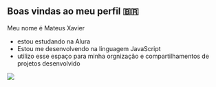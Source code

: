 ## Boas vindas ao meu perfil 🇧🇷 

Meu nome é Mateus Xavier 

- estou estudando na Alura
- Estou me desenvolvendo na linguagem JavaScript
- utilizo esse espaço para minha orgnização e compartilhamentos de projetos desenvolvido


![](https://media.tenor.com/1vEiVN2b0NgAAAAM/bom-dia.gif)
